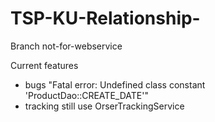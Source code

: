 TSP-KU-Relationship-
====================

Branch not-for-webservice

Current features
- bugs "Fatal error: Undefined class constant 'ProductDao::CREATE_DATE'"
- tracking still use OrserTrackingService
